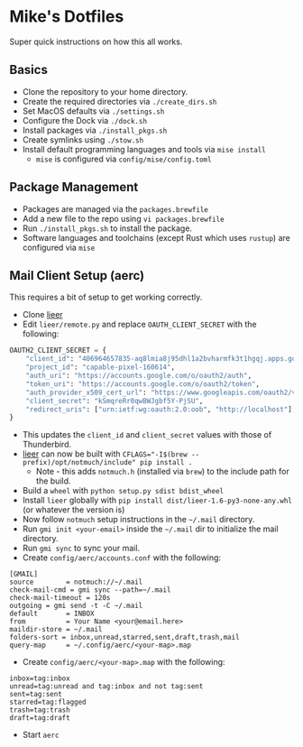 # Mike's Dotfiles

Super quick instructions on how this all works.

## Basics

- Clone the repository to your home directory.
- Create the required directories via `./create_dirs.sh`
- Set MacOS defaults via `./settings.sh`
- Configure the Dock via `./dock.sh`
- Install packages via `./install_pkgs.sh`
- Create symlinks using `./stow.sh`
- Install default programming languages and tools via `mise install`
  - `mise` is configured via `config/mise/config.toml`

## Package Management

- Packages are managed via the `packages.brewfile`
- Add a new file to the repo using `vi packages.brewfile`
- Run `./install_pkgs.sh` to install the package.
- Software languages and toolchains (except Rust which uses `rustup`) are configured via `mise`

## Mail Client Setup (aerc)

This requires a bit of setup to get working correctly.

- Clone [lieer](https://github.com/gauteh/lieer)
- Edit `lieer/remote.py` and replace `OAUTH_CLIENT_SECRET` with the following:

```python
OAUTH2_CLIENT_SECRET = {
    "client_id": "406964657835-aq8lmia8j95dhl1a2bvharmfk3t1hgqj.apps.googleusercontent.com",
    "project_id": "capable-pixel-160614",
    "auth_uri": "https://accounts.google.com/o/oauth2/auth",
    "token_uri": "https://accounts.google.com/o/oauth2/token",
    "auth_provider_x509_cert_url": "https://www.googleapis.com/oauth2/v1/certs",
    "client_secret": "kSmqreRr0qwBWJgbf5Y-PjSU",
    "redirect_uris": ["urn:ietf:wg:oauth:2.0:oob", "http://localhost"],
}
```

- This updates the `client_id` and `client_secret` values with those of Thunderbird.
- [lieer](https://github.com/gauteh/lieer) can now be built with `CFLAGS="-I$(brew --prefix)/opt/notmuch/include" pip install .`
  - Note - this adds `notmuch.h` (installed via `brew`) to the include path for the build.
- Build a `wheel` with `python setup.py sdist bdist_wheel`
- Install `lieer` globally with `pip install dist/lieer-1.6-py3-none-any.whl` (or whatever the version is)
- Now follow `notmuch` setup instructions in the `~/.mail` directory.
- Run `gmi init <your-email>` inside the `~/.mail` dir to initialize the mail directory.
- Run `gmi sync` to sync your mail.
- Create `config/aerc/accounts.conf` with the following:

```text
[GMAIL]
source        = notmuch://~/.mail
check-mail-cmd = gmi sync --path=~/.mail
check-mail-timeout = 120s
outgoing = gmi send -t -C ~/.mail
default       = INBOX
from          = Your Name <your@email.here>
maildir-store = ~/.mail
folders-sort = inbox,unread,starred,sent,draft,trash,mail
query-map     = ~/.config/aerc/<your-map>.map
```

- Create `config/aerc/<your-map>.map` with the following:

```text
inbox=tag:inbox
unread=tag:unread and tag:inbox and not tag:sent
sent=tag:sent
starred=tag:flagged
trash=tag:trash
draft=tag:draft

```

- Start `aerc`
